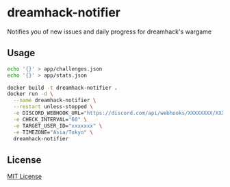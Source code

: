 # dreamhack-notifier

Notifies you of new issues and daily progress for dreamhack's wargame

## Usage

```bash
echo '{}' > app/challenges.json
echo '{}' > app/stats.json
```

```bash
docker build -t dreamhack-notifier .
docker run -d \
  --name dreamhack-notifier \
  --restart unless-stopped \
  -e DISCORD_WEBHOOK_URL="https://discord.com/api/webhooks/XXXXXXXX/XXXXXXXX" \
  -e CHECK_INTERVAL="60" \
  -e TARGET_USER_ID="xxxxxxx" \
  -e TIMEZONE="Asia/Tokyo" \
  dreamhack-notifier
```

## License

[MIT License](LICENSE)
